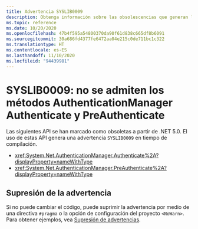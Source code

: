 ```yaml
---
title: Advertencia SYSLIB0009
description: Obtenga información sobre las obsolescencias que generan la advertencia en tiempo de compilación SYSLIB0009.
ms.topic: reference
ms.date: 10/20/2020
ms.openlocfilehash: 47b4f595a54800370da90f61d838c665df8b6091
ms.sourcegitcommit: 30a686fd4377fe6472aa04e215c0de711bc1c322
ms.translationtype: HT
ms.contentlocale: es-ES
ms.lasthandoff: 11/10/2020
ms.locfileid: "94439981"
---
```

# <a name="syslib0009-the-authenticationmanager-authenticate-and-preauthenticate-methods-are-not-supported"></a>SYSLIB0009: no se admiten los métodos AuthenticationManager Authenticate y PreAuthenticate

Las siguientes API se han marcado como obsoletas a partir de .NET 5.0. El uso de estas API genera una advertencia `SYSLIB0009` en tiempo de compilación.

- <xref:System.Net.AuthenticationManager.Authenticate%2A?displayProperty=nameWithType>
- <xref:System.Net.AuthenticationManager.PreAuthenticate%2A?displayProperty=nameWithType>

## <a name="suppress-the-warning"></a>Supresión de la advertencia

Si no puede cambiar el código, puede suprimir la advertencia por medio de una directiva `#pragma` o la opción de configuración del proyecto `<NoWarn>`. Para obtener ejemplos, vea [Supresión de advertencias](syslib-obsoletions.md#suppress-warnings).
